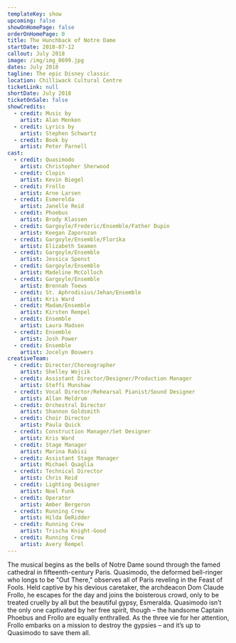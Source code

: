 ```yaml
---
templateKey: show
upcoming: false
showOnHomePage: false
orderOnHomePage: 0
title: The Hunchback of Notre Dame
startDate: 2018-07-12
callout: July 2018
image: /img/img_0699.jpg
dates: July 2018
tagline: The epic Disney classic
location: Chilliwack Cultural Centre
ticketLink: null
shortDate: July 2018
ticketOnSale: false
showCredits:
  - credit: Music by
    artist: Alan Menken
  - credit: Lyrics by
    artist: Stephen Schwartz
  - credit: Book by
    artist: Peter Parnell
cast:
  - credit: Quasimodo
    artist: Christopher Sherwood
  - credit: Clopin
    artist: Kevin Biegel
  - credit: Frollo
    artist: Arne Larsen
  - credit: Esmerelda
    artist: Janelle Reid
  - credit: Phoebus
    artist: Brody Klassen
  - credit: Gargoyle/Frederic/Ensemble/Father Dupin
    artist: Keegan Zaporozan
  - credit: Gargoyle/Ensemble/Florika
    artist: Elizabeth Seamen
  - credit: Gargoyle/Ensemble
    artist: Jessica Spenst
  - credit: Gargoyle/Ensemble
    artist: Madeline McColloch
  - credit: Gargoyle/Ensemble
    artist: ​Brennah Toews
  - credit: St. Aphrodisius/Jehan/Ensemble
    artist: Kris Ward
  - credit: Madam/Ensemble
    artist: ​Kirsten Rempel
  - credit: Ensemble
    artist: ​Laura Madsen
  - credit: Ensemble
    artist: ​Josh Power
  - credit: Ensemble
    artist: ​Jocelyn Bouwers
creativeTeam:
  - credit: Director/Choreographer
    artist: Shelley Wojcik
  - credit: Assistant Director/Designer/Production Manager
    artist: Steffi Munshaw
  - credit: Vocal Director/Rehearsal Pianist/Sound Designer
    artist: Allan Meldrum
  - credit: Orchestral Director
    artist: Shannon Goldsmith
  - credit: Choir Director
    artist: Paula Quick
  - credit: Construction Manager/Set Designer
    artist: Kris Ward
  - credit: Stage Manager
    artist: Marina Rabisi
  - credit: Assistant Stage Manager
    artist: Michael Quaglia
  - credit: Technical Director
    artist: Chris Reid
  - credit: Lighting Designer
    artist: Noel Funk
  - credit: Operator
    artist: Amber Bergeron
  - credit: Running Crew
    artist: Hilda DeRidder
  - credit: Running Crew
    artist: Trischa Knight-Good
  - credit: Running Crew
    artist: Avery Rempel
---
```


The musical begins as the bells of Notre Dame sound through the famed cathedral in fifteenth-century Paris. Quasimodo, the deformed bell-ringer who longs to be "Out There," observes all of Paris reveling in the Feast of Fools. Held captive by his devious caretaker, the archdeacon Dom Claude Frollo, he escapes for the day and joins the boisterous crowd, only to be treated cruelly by all but the beautiful gypsy, Esmeralda. Quasimodo isn’t the only one captivated by her free spirit, though – the handsome Captain Phoebus and Frollo are equally enthralled. As the three vie for her attention, Frollo embarks on a mission to destroy the gypsies – and it’s up to Quasimodo to save them all.
